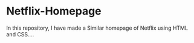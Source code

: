 # Netflix-Homepage
In this repository, I have made a Similar homepage of  Netflix using HTML and CSS....
